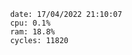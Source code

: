 

                date: 17/04/2022 21:10:07
                cpu: 0.1%
                ram: 18.8%
                cycles: 11820

                         